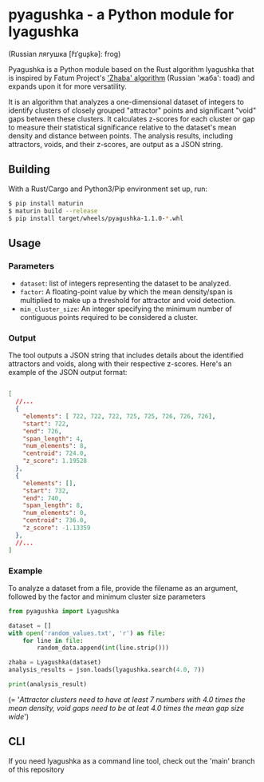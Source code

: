 # pyagushka - a Python module for lyagushka

(Russian лягушка [lʲɪˈɡuʂkə]: frog)

Pyagushka is a Python module based on the Rust algorithm lyagushka that is inspired by Fatum Project's ['Zhaba' algorithm](https://gist.github.com/randogoth/ab5ab9e8665303be176f16241e7b26b5) (Russian 'жаба': toad) and expands upon it for more versatility.

It is an algorithm that analyzes a one-dimensional dataset of integers to identify clusters of closely grouped "attractor" points and significant "void" gaps between these clusters. It calculates z-scores for each cluster or gap to measure their statistical significance relative to the dataset's mean density and distance between points. The analysis results, including attractors, voids, and their z-scores, are output as a JSON string.

## Building

With a Rust/Cargo and Python3/Pip environment set up, run:

```sh
$ pip install maturin
$ maturin build --release
$ pip install target/wheels/pyagushka-1.1.0-*.whl
```

## Usage

### Parameters

*  `dataset`: list of integers representing the dataset to be analyzed.
*  `factor`: A floating-point value by which the mean density/span is multiplied to make up a threshold for attractor and void detection.
*  `min_cluster_size`: An integer specifying the minimum number of contiguous points required to be considered a cluster.

### Output

The tool outputs a JSON string that includes details about the identified attractors and voids, along with their respective z-scores. Here's an example of the JSON output format:

```json

[
  //...
  {
    "elements": [ 722, 722, 722, 725, 725, 726, 726, 726],
    "start": 722,
    "end": 726,
    "span_length": 4,
    "num_elements": 8,
    "centroid": 724.0,
    "z_score": 1.19528
  },
  {
    "elements": [],
    "start": 732,
    "end": 740,
    "span_length": 8,
    "num_elements": 0,
    "centroid": 736.0,
    "z_score": -1.13359
  },
  //...
]
```

### Example

To analyze a dataset from a file, provide the filename as an argument, followed by the factor and minimum cluster size parameters
```Python
from pyagushka import Lyagushka

dataset = []
with open('random_values.txt', 'r') as file:
    for line in file:
        random_data.append(int(line.strip()))

zhaba = Lyagushka(dataset)
analysis_results = json.loads(lyagushka.search(4.0, 7))

print(analysis_result)
```
(= '*Attractor clusters need to have at least 7 numbers with 4.0 times the mean density, void gaps need to be at leat 4.0 times the mean gap size wide*')

## CLI

If you need lyagushka as a command line tool, check out the 'main' branch of this repository
